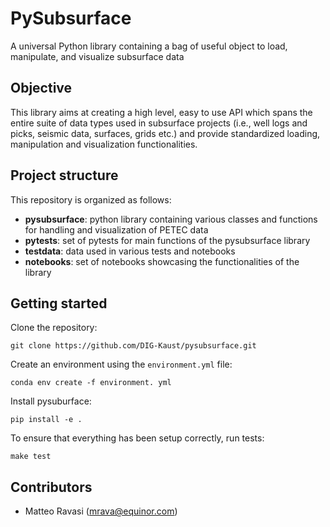# PySubsurface
A universal Python library containing a bag of useful object to load, manipulate, and visualize subsurface data

## Objective
This library aims at creating a high level, easy to use API which spans the entire suite of data types used in subsurface projects (i.e., well logs and picks, seismic data,
  surfaces, grids etc.) and provide standardized loading, manipulation and visualization functionalities.

## Project structure
This repository is organized as follows:
* **pysubsurface**:    python library containing various classes and functions for handling and visualization of PETEC data
* **pytests**:         set of pytests for main functions of the pysubsurface library
* **testdata**:        data used in various tests and notebooks
* **notebooks**:       set of notebooks showcasing the functionalities of the library

## Getting started

Clone the repository:
```
git clone https://github.com/DIG-Kaust/pysubsurface.git
```

Create an environment using the ``environment.yml`` file: 
```
conda env create -f environment. yml
```

Install pysuburface:

```
pip install -e .
```

To ensure that everything has been setup correctly, run tests: 
```
make test
```

## Contributors
* Matteo Ravasi (mrava@equinor.com)
